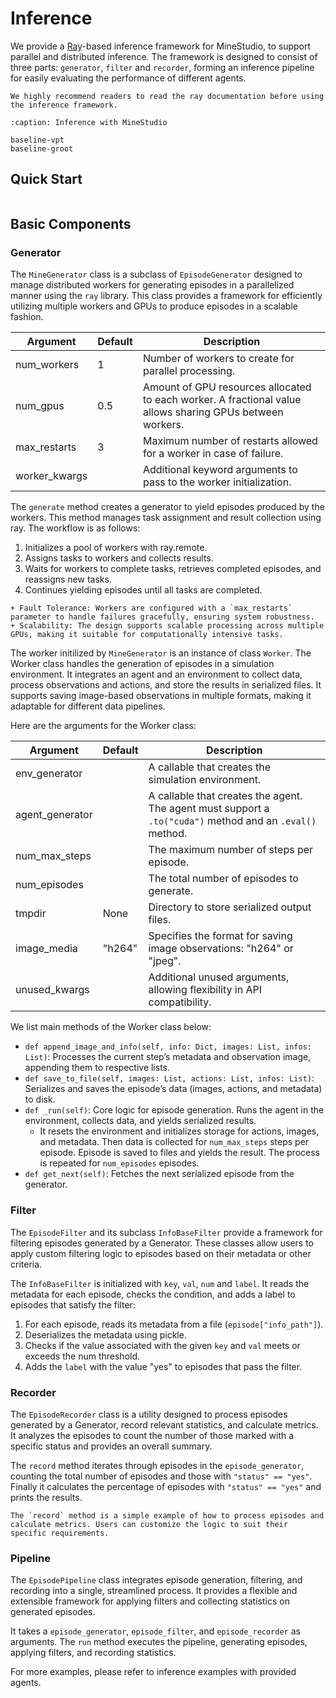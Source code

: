 <!--
 * @Date: 2024-11-29 08:10:04
 * @LastEditors: muzhancun muzhancun@stu.pku.edu.cn
 * @LastEditTime: 2025-05-29 13:28:17
 * @FilePath: /MineStudio/docs/source/inference/index.md
-->
# Inference

We provide a [Ray](https://docs.ray.io/en/latest/index.html)-based inference framework for MineStudio, to support parallel and distributed inference. The framework is designed to consist of three parts: `generator`, `filter` and `recorder`, forming an inference pipeline for easily evaluating the performance of different agents.

```{note}
We highly recommend readers to read the ray documentation before using the inference framework. 
```

```{toctree}
:caption: Inference with MineStudio

baseline-vpt
baseline-groot
```

## Quick Start

```{include} quick-inference.md
```

## Basic Components

### Generator

The `MineGenerator` class is a subclass of `EpisodeGenerator` designed to manage distributed workers for generating episodes in a parallelized manner using the `ray` library. This class provides a framework for efficiently utilizing multiple workers and GPUs to produce episodes in a scalable fashion.

| Argument              | Default    | Description                                               |
| --------------------- | ---------- | --------------------------------------------------------- |
| num_workers           | 1          | Number of workers to create for parallel processing.      |
| num_gpus              | 0.5        | Amount of GPU resources allocated to each worker. A fractional value allows sharing GPUs between workers.         |
| max_restarts          | 3          | Maximum number of restarts allowed for a worker in case of failure.         |
| worker_kwargs          |        | Additional keyword arguments to pass to the worker initialization.                   |

The `generate` method creates a generator to yield episodes produced by the workers. This method manages task assignment and result collection using ray. The workflow is as follows:
1.	Initializes a pool of workers with ray.remote.
2.	Assigns tasks to workers and collects results.
3.	Waits for workers to complete tasks, retrieves completed episodes, and reassigns new tasks.
4.	Continues yielding episodes until all tasks are completed.

```{hint}
+ Fault Tolerance: Workers are configured with a `max_restarts` parameter to handle failures gracefully, ensuring system robustness.
+ Scalability: The design supports scalable processing across multiple GPUs, making it suitable for computationally intensive tasks.
```

The worker initilized by `MineGenerator` is an instance of class `Worker`.
The Worker class handles the generation of episodes in a simulation environment. It integrates an agent and an environment to collect data, process observations and actions, and store the results in serialized files. It supports saving image-based observations in multiple formats, making it adaptable for different data pipelines.

Here are the arguments for the Worker class:

| Argument | Default | Description |
| -------- | ------- | ----------- |
| env_generator |  | A callable that creates the simulation environment. |
| agent_generator |  | A callable that creates the agent. The agent must support a `.to("cuda")` method and an `.eval()` method. |
| num_max_steps |  | The maximum number of steps per episode. |
| num_episodes |  | The total number of episodes to generate. |
| tmpdir | None | Directory to store serialized output files. |
| image_media | "h264" | Specifies the format for saving image observations: "h264" or "jpeg". |
| unused_kwargs |  | Additional unused arguments, allowing flexibility in API compatibility. |

We list main methods of the Worker class below:
+ `def append_image_and_info(self, info: Dict, images: List, infos: List)`: Processes the current step’s metadata and observation image, appending them to respective lists.
+ `def save_to_file(self, images: List, actions: List, infos: List)`: Serializes and saves the episode’s data (images, actions, and metadata) to disk.
+ `def _run(self)`: Core logic for episode generation. Runs the agent in the environment, collects data, and yields serialized results.
  + It resets the environment and initializes storage for actions, images, and metadata. Then data is collected for `num_max_steps` steps per episode. Episode is saved to files and yields the result. The process is repeated for `num_episodes` episodes.
+ `def get_next(self)`: Fetches the next serialized episode from the generator.

### Filter

The `EpisodeFilter` and its subclass `InfoBaseFilter` provide a framework for filtering episodes generated by a Generator. These classes allow users to apply custom filtering logic to episodes based on their metadata or other criteria.

The `InfoBaseFilter` is initialized with `key`, `val`, `num` and `label`.
It reads the metadata for each episode, checks the condition, and adds a label to episodes that satisfy the filter:
1.	For each episode, reads its metadata from a file (`episode["info_path"]`).
2.	Deserializes the metadata using pickle.
3.	Checks if the value associated with the given `key` and `val` meets or exceeds the num threshold.
4.	Adds the `label` with the value "yes" to episodes that pass the filter.

### Recorder

The `EpisodeRecorder` class is a utility designed to process episodes generated by a Generator, record relevant statistics, and calculate metrics. It analyzes the episodes to count the number of those marked with a specific status and provides an overall summary.

The `record` method iterates through episodes in the `episode_generator`, counting the total number of episodes and those with `"status" == "yes"`. Finally it calculates the percentage of episodes with `"status" == "yes"` and prints the results.

```{hint}
The `record` method is a simple example of how to process episodes and calculate metrics. Users can customize the logic to suit their specific requirements.
```

### Pipeline 

The `EpisodePipeline` class integrates episode generation, filtering, and recording into a single, streamlined process. It provides a flexible and extensible framework for applying filters and collecting statistics on generated episodes.

It takes a `episode_generator`, `episode_filter`, and `episode_recorder` as arguments. The `run` method executes the pipeline, generating episodes, applying filters, and recording statistics.

For more examples, please refer to inference examples with provided agents.